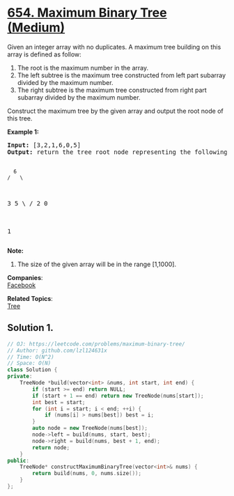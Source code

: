 # [654. Maximum Binary Tree (Medium)](https://leetcode.com/problems/maximum-binary-tree/)

<p>
Given an integer array with no duplicates. A maximum tree building on this array is defined as follow:
</p><ol>
<li>The root is the maximum number in the array. </li>
<li>The left subtree is the maximum tree constructed from left part subarray divided by the maximum number.</li>
<li>The right subtree is the maximum tree constructed from right part subarray divided by the maximum number.</li> 
</ol>
<p></p>

<p>
Construct the maximum tree by the given array and output the root node of this tree.
</p>

<p><b>Example 1:</b><br>
</p><pre><b>Input:</b> [3,2,1,6,0,5]
<b>Output:</b> return the tree root node representing the following tree:

      6
    /   \
   3     5
    \    / 
     2  0   
       \
        1
</pre>
<p></p>

<p><b>Note:</b><br>
</p><ol>
<li>The size of the given array will be in the range [1,1000].</li>
</ol>
<p></p>

**Companies**:  
[Facebook](https://leetcode.com/company/facebook)

**Related Topics**:  
[Tree](https://leetcode.com/tag/tree/)

## Solution 1.

```cpp
// OJ: https://leetcode.com/problems/maximum-binary-tree/
// Author: github.com/lzl124631x
// Time: O(N^2)
// Space: O(N)
class Solution {
private:
    TreeNode *build(vector<int> &nums, int start, int end) {
        if (start >= end) return NULL;
        if (start + 1 == end) return new TreeNode(nums[start]);
        int best = start;
        for (int i = start; i < end; ++i) {
            if (nums[i] > nums[best]) best = i;
        }
        auto node = new TreeNode(nums[best]);
        node->left = build(nums, start, best);
        node->right = build(nums, best + 1, end);
        return node;
    }
public:
    TreeNode* constructMaximumBinaryTree(vector<int>& nums) {
        return build(nums, 0, nums.size());
    }
};
```